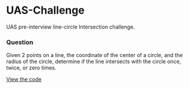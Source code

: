 # UAS-Challenge
UAS pre-interview line-circle Intersection challenge.

### Question
Given 2 points on a line, the coordinate of the center of a circle, and the radius of the circle, determine if the line intersects with the circle once, twice, or zero times.

[View the code](../master/line-circle-itersection/main.cpp)


